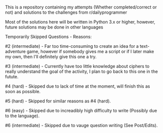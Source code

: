 This is a repository containing my attempts (Whether completed/correct or not) and solutions to the challenges from r/dailyprogrammer

Most of the solutions here will be written in Python 3.x or higher, however, future solutions may be done in other languages




Temporarily Skipped Questions - Reasons:

#2 (intermediate) - Far too time-consuming to create an idea for a text-adventure game, however if somebody gives me a script or if I later make my own, then I'll definitely give this one a try.

#3 (intermediate) - Currently have too little knowledge about ciphers to really understand the goal of the activity, I plan to go back to this one in the futute.

#4 (hard) - Skipped due to lack of time at the moment, will finish this as soon as possible.

#5 (hard) - Skipped for similar reasons as #4 (hard).

#6 (easy) - Skipped due to increadibly high difficulty to write (Possibly due to the language).

#6 (intermediate) - Skipped due to vauge question writing (See Post/Edits).